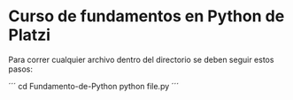 # Curso de fundamentos en Python de Platzi

Para correr cualquier archivo dentro del directorio se deben seguir estos pasos:

´´´
cd Fundamento-de-Python
python file.py
´´´